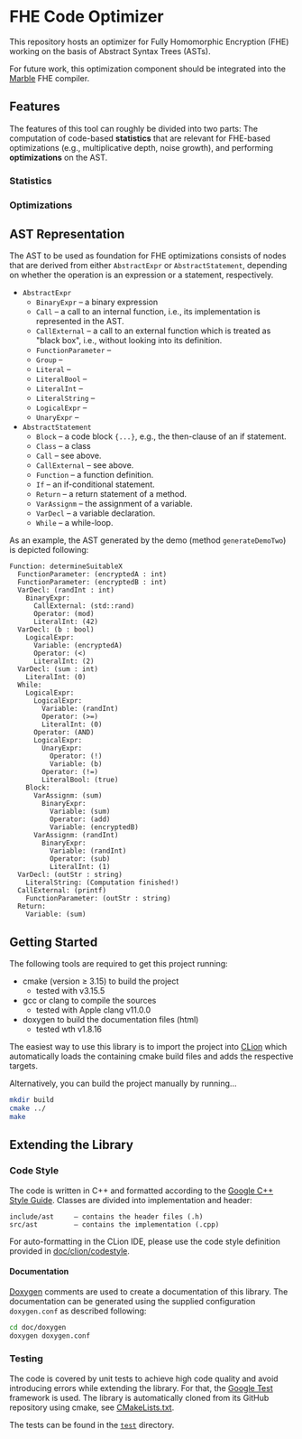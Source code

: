 # FHE Code Optimizer

This repository hosts an optimizer for Fully Homomorphic Encryption (FHE) working on the basis of Abstract Syntax Trees (ASTs).

For future work, this optimization component should be integrated into the [Marble](https://github.com/MarbleHE/Marble) FHE compiler.

## Features

The features of this tool can roughly be divided into two parts: 
The computation of code-based **statistics** that are relevant for FHE-based optimizations (e.g., multiplicative depth, noise growth), and performing **optimizations** on the AST.

### Statistics


### Optimizations


## AST Representation

The AST to be used as foundation for FHE optimizations consists of nodes that are derived from either `AbstractExpr` or `AbstractStatement`, depending on whether the operation is an expression or a statement, respectively.

- `AbstractExpr`
    - `BinaryExpr` – a binary expression 
    - `Call` – a call to an internal function, i.e., its implementation is represented in the AST.
    - `CallExternal` – a call to an external function which is treated as "black box", i.e., without looking into its definition.
    - `FunctionParameter` – 
    - `Group` – 
    - `Literal` – 
    - `LiteralBool` – 
    - `LiteralInt` – 
    - `LiteralString` – 
    - `LogicalExpr` – 
    - `UnaryExpr` – 
- `AbstractStatement`
    - `Block` – a code block `{...}`, e.g., the then-clause of an if statement.
    - `Class` – a class 
    - `Call` – see above.
    - `CallExternal` –  see above.
    - `Function` – a function definition.
    - `If` – an if-conditional statement.
    - `Return` – a return statement of a method.
    - `VarAssignm` – the assignment of a variable.
    - `VarDecl` – a variable declaration.
    - `While` – a while-loop.

As an example, the AST generated by the demo (method `generateDemoTwo`) is depicted following:

```
Function: determineSuitableX
  FunctionParameter: (encryptedA : int)
  FunctionParameter: (encryptedB : int)
  VarDecl: (randInt : int)
	BinaryExpr: 
	  CallExternal: (std::rand)
	  Operator: (mod)
	  LiteralInt: (42)
  VarDecl: (b : bool)
	LogicalExpr: 
	  Variable: (encryptedA)
	  Operator: (<)
	  LiteralInt: (2)
  VarDecl: (sum : int)
	LiteralInt: (0)
  While: 
	LogicalExpr: 
	  LogicalExpr: 
		Variable: (randInt)
		Operator: (>=)
		LiteralInt: (0)
	  Operator: (AND)
	  LogicalExpr: 
		UnaryExpr: 
		  Operator: (!)
		  Variable: (b)
		Operator: (!=)
		LiteralBool: (true)
	Block: 
	  VarAssignm: (sum)
		BinaryExpr: 
		  Variable: (sum)
		  Operator: (add)
		  Variable: (encryptedB)
	  VarAssignm: (randInt)
		BinaryExpr: 
		  Variable: (randInt)
		  Operator: (sub)
		  LiteralInt: (1)
  VarDecl: (outStr : string)
	LiteralString: (Computation finished!)
  CallExternal: (printf)
	FunctionParameter: (outStr : string)
  Return: 
	Variable: (sum)
```

## Getting Started

The following tools are required to get this project running:
- cmake (version ≥ 3.15) to build the project
    - tested with v3.15.5
- gcc or clang to compile the sources
    - tested with Apple clang v11.0.0
- doxygen to build the documentation files (html)
    - tested wth v1.8.16

The easiest way to use this library is to import the project into [CLion](https://www.jetbrains.com/clion/) which automatically loads the containing cmake build files and adds the respective targets.

Alternatively, you can build the project manually by running...

```bash
mkdir build
cmake ../
make
```


## Extending the Library

### Code Style

The code is written in C++ and formatted according to the [Google C++ Style Guide](https://google.github.io/styleguide/cppguide.html). Classes are divided into implementation and header:

```
include/ast     – contains the header files (.h)
src/ast         – contains the implementation (.cpp)
```

For auto-formatting in the CLion IDE, please use the code style definition provided in [doc/clion/codestyle](doc/clion/codestyle).

#### Documentation

[Doxygen](http://www.doxygen.nl/manual/index.html) comments are used to create a documentation of this library. 
The documentation can be generated using the supplied configuration `doxygen.conf` as described following:

```bash
cd doc/doxygen
doxygen doxygen.conf
```

### Testing

The code is covered by unit tests to achieve high code quality and avoid introducing errors while extending the library.
For that, the [Google Test]() framework is used.
The library is automatically cloned from its GitHub repository using cmake, see [CMakeLists.txt](test/CMakeLists.txt).

The tests can be found in the [`test`](test) directory.



